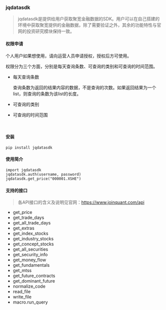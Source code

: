 ### jqdatasdk

>jqdatasdk是提供给用户获取聚宽金融数据的SDK。用户可以在自己搭建的环境中获取聚宽提供的金融数据，除了需要验证之外，其余的功能特性与官网的投资研究模块保持一致。



#### 权限申请

个人用户如果想使用，请向运营人员申请授权，授权后方可使用。

权限分为三个方面，分别是每天查询条数、可查询的类别和可查询的时间范围。

- 每天查询条数

  查询条数为返回的结果内容的数据，不是查询的次数。如果返回结果为一个list，则查询的条数为该list的长度。

- 可查询的类别

  

- 可查询的时间范围

  ​

#### 安装


```
pip install jqdatasdk
```




#### 使用简介

```
import jqdatasdk
jqdatasdk.auth(username, password)
jqdatasdk.get_price("000001.XSHE")
```



#### 支持的接口

> 各API接口的含义及说明见官网：https://www.joinquant.com/api

- get_price
- get_trade_days
- get_all_trade_days
- get_extras
- get_index_stocks
- get_industry_stocks
- get_concept_stocks
- get_all_securities
- get_security_info
- get_money_flow
- get_fundamentals
- get_mtss
- get_future_contracts
- get_dominant_future
- normalize_code
- read_file
- write_file
- macro.run_query

